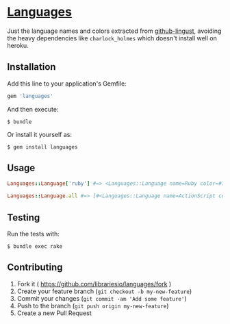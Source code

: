 # [Languages](http://libraries.io/rubygems/languages)

Just the language names and colors extracted from [github-lingust](https://github.com/github/linguist), avoiding the heavy dependencies like `charlock_holmes` which doesn't install well on heroku.

## Installation

Add this line to your application's Gemfile:

```ruby
gem 'languages'
```

And then execute:

    $ bundle

Or install it yourself as:

    $ gem install languages

## Usage

```ruby
Languages::Language['ruby'] #=> <Languages::Language name=Ruby color=#701516>

Languages::Language.all #=> [#<Languages::Language name=ActionScript color=#e3491a>, ..]
```

## Testing

Run the tests with:

    $ bundle exec rake

## Contributing

1. Fork it ( https://github.com/librariesio/languages/fork )
2. Create your feature branch (`git checkout -b my-new-feature`)
3. Commit your changes (`git commit -am 'Add some feature'`)
4. Push to the branch (`git push origin my-new-feature`)
5. Create a new Pull Request
